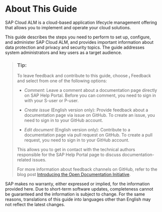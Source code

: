 <!-- loio6720349dcc2341daa848a58270cd193c -->

<link rel="stylesheet" type="text/css" href="css/sap-icons.css"/>

# About This Guide

SAP Cloud ALM is a cloud-based application lifecycle management offering that allows you to implement and operate your cloud solutions.



This guide describes the steps you need to perform to set up, configure, and administer SAP Cloud ALM, and provides important information about data protection and privacy and security topics. The guide addresses system administrators and key users as a target audience.

> ### Tip:  
> To leave feedback and contribute to this guide, choose <span class="SAP-icons-V5"></span> Feedback and select from one of the following options:
> 
> -   *Comment*: Leave a comment about a documentation page directly on SAP Help Portal. Before you can comment, you need to sign in with your S-user or P-user.
> 
> -   *Create issue* \(English version only\): Provide feedback about a documentation page via issue on GitHub. To create an issue, you need to sign in to your GitHub account.
> 
> -   *Edit document* \(English version only\): Contribute to a documentation page via pull request on GitHub. To create a pull request, you need to sign in to your GitHub account.
> 
> 
> This allows you to get in contact with the technical authors responsible for the SAP Help Portal page to discuss documentation-related issues.
> 
> For more information about feedback channels on GitHub, refer to the blog post [Introducing the Open Documentation Initiative](https://blogs.sap.com/2021/05/20/introducing-the-open-documentation-initiative/).

SAP makes no warranty, either expressed or implied, for the information provided here. Due to short-term software updates, completeness cannot be guaranteed and the information is subject to change. For the same reasons, translations of this guide into languages other than English may not reflect the latest changes.

